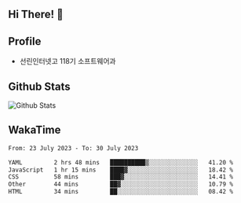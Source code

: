 ## Hi There! 👋

## Profile

-   선린인터넷고 118기 소프트웨어과

## Github Stats

![Github Stats](https://github-readme-stats.vercel.app/api/top-langs/?username=NY0510&theme=tokyonight&hide_border=true&layout=compact)

## WakaTime

<!--START_SECTION:waka-->

```txt
From: 23 July 2023 - To: 30 July 2023

YAML         2 hrs 48 mins   ██████████▒░░░░░░░░░░░░░░   41.20 %
JavaScript   1 hr 15 mins    ████▓░░░░░░░░░░░░░░░░░░░░   18.42 %
CSS          58 mins         ███▓░░░░░░░░░░░░░░░░░░░░░   14.41 %
Other        44 mins         ██▓░░░░░░░░░░░░░░░░░░░░░░   10.79 %
HTML         34 mins         ██░░░░░░░░░░░░░░░░░░░░░░░   08.42 %
```

<!--END_SECTION:waka-->
